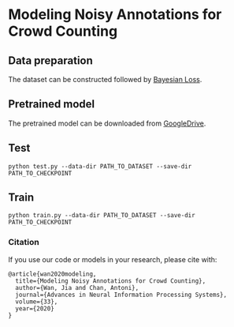 # Modeling Noisy Annotations for Crowd Counting

## Data preparation
The dataset can be constructed followed by [Bayesian Loss](https://github.com/ZhihengCV/Bayesian-Crowd-Counting).

## Pretrained model
The pretrained model can be downloaded from [GoogleDrive](https://drive.google.com/drive/folders/1QQsLgch_kaazqs0WW7pshJy5qmUmoo8g?usp=sharing).

## Test

```
python test.py --data-dir PATH_TO_DATASET --save-dir PATH_TO_CHECKPOINT
```

## Train

```
python train.py --data-dir PATH_TO_DATASET --save-dir PATH_TO_CHECKPOINT
```

### Citation
If you use our code or models in your research, please cite with:

```
@article{wan2020modeling,
  title={Modeling Noisy Annotations for Crowd Counting},
  author={Wan, Jia and Chan, Antoni},
  journal={Advances in Neural Information Processing Systems},
  volume={33},
  year={2020}
}
```
